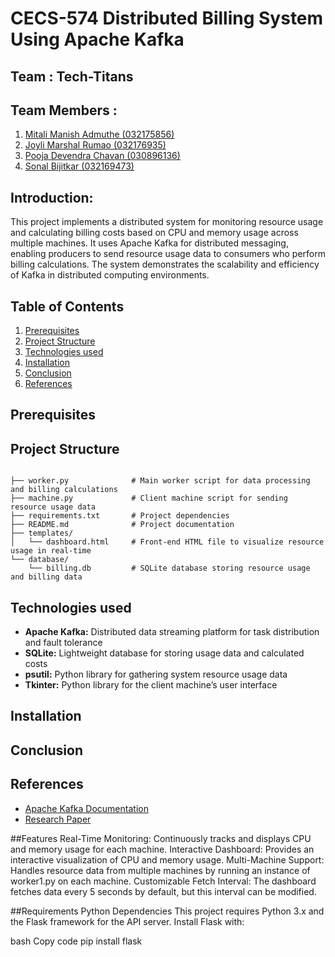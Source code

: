 # CECS-574 Distributed Billing System Using Apache Kafka

## Team : Tech-Titans

## Team Members :

  1. [Mitali Manish Admuthe (032175856)](https://github.com/Mma5901)
  2. [Joyli Marshal Rumao (032176935)](https://github.com/joyli-25)
  3. [Pooja Devendra Chavan (030896136)](https://github.com/pooja240599)
  4. [Sonal Bijitkar (032169473)](https://github.com/so-bit)

## Introduction:
This project implements a distributed system for monitoring resource usage and calculating billing costs based on CPU and memory usage across multiple machines. It uses Apache Kafka for distributed messaging, enabling producers to send resource usage data to consumers who perform billing calculations. The system demonstrates the scalability and efficiency of Kafka in distributed computing environments.

## Table of Contents
1. [Prerequisites](#Prerequisites)
2. [Project Structure](#Project_Structure)
3. [Technologies used](#Technologies_used)
4. [Installation](#Installation)
5. [Conclusion](#Conclusion)
6. [References](#References)

## Prerequisites


## Project Structure

<!--
##.
##├── machine1.py        # API server to receive and handle resource data from workers
##├── worker1.py         # Worker script to gather and send CPU and memory data
##├── dashboard.html     # Front-end HTML file to visualize resource usage in real-time
##└── README.md          # Documentation for the project
-->
```plaintext

├── worker.py              # Main worker script for data processing and billing calculations
├── machine.py             # Client machine script for sending resource usage data
├── requirements.txt       # Project dependencies
├── README.md              # Project documentation
├── templates/
│   └── dashboard.html     # Front-end HTML file to visualize resource usage in real-time
└── database/
    └── billing.db         # SQLite database storing resource usage and billing data
```

## Technologies used

- **Apache Kafka:** Distributed data streaming platform for task distribution and fault tolerance
- **SQLite:** Lightweight database for storing usage data and calculated costs
- **psutil:** Python library for gathering system resource usage data
- **Tkinter:** Python library for the client machine’s user interface

## Installation

## Conclusion

## References
- [Apache Kafka Documentation](https://kafka.apache.org/documentation)
- [Research Paper](https://ieeexplore.ieee.org/document/9361803/)
  
##Features
Real-Time Monitoring: Continuously tracks and displays CPU and memory usage for each machine.
Interactive Dashboard: Provides an interactive visualization of CPU and memory usage.
Multi-Machine Support: Handles resource data from multiple machines by running an instance of worker1.py on each machine.
Customizable Fetch Interval: The dashboard fetches data every 5 seconds by default, but this interval can be modified.

##Requirements
Python Dependencies
This project requires Python 3.x and the Flask framework for the API server. Install Flask with:

bash
Copy code
pip install flask

